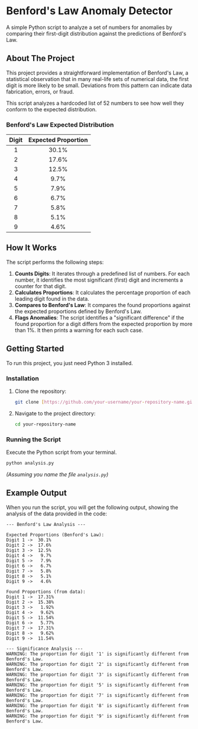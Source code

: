 # Benford's Law Anomaly Detector

A simple Python script to analyze a set of numbers for anomalies by comparing their first-digit distribution against the predictions of Benford's Law.

## About The Project

This project provides a straightforward implementation of Benford's Law, a statistical observation that in many real-life sets of numerical data, the first digit is more likely to be small. Deviations from this pattern can indicate data fabrication, errors, or fraud.

This script analyzes a hardcoded list of 52 numbers to see how well they conform to the expected distribution.

### Benford's Law Expected Distribution

| Digit | Expected Proportion |
| :---: | :-----------------: |
|   1   |        30.1%        |
|   2   |        17.6%        |
|   3   |        12.5%        |
|   4   |        9.7%         |
|   5   |        7.9%         |
|   6   |        6.7%         |
|   7   |        5.8%         |
|   8   |        5.1%         |
|   9   |        4.6%         |

## How It Works

The script performs the following steps:
1.  **Counts Digits**: It iterates through a predefined list of numbers. For each number, it identifies the most significant (first) digit and increments a counter for that digit.
2.  **Calculates Proportions**: It calculates the percentage proportion of each leading digit found in the data.
3.  **Compares to Benford's Law**: It compares the found proportions against the expected proportions defined by Benford's Law.
4.  **Flags Anomalies**: The script identifies a "significant difference" if the found proportion for a digit differs from the expected proportion by more than 1%. It then prints a warning for each such case.

## Getting Started

To run this project, you just need Python 3 installed.

### Installation

1. Clone the repository:
   ```sh
   git clone [https://github.com/your-username/your-repository-name.git](https://github.com/your-username/your-repository-name.git)
   ```
2. Navigate to the project directory:
   ```sh
   cd your-repository-name
   ```

### Running the Script

Execute the Python script from your terminal.

```sh
python analysis.py
```
*(Assuming you name the file `analysis.py`)*

## Example Output

When you run the script, you will get the following output, showing the analysis of the data provided in the code:

```
--- Benford's Law Analysis ---

Expected Proportions (Benford's Law):
Digit 1 ->  30.1%
Digit 2 ->  17.6%
Digit 3 ->  12.5%
Digit 4 ->   9.7%
Digit 5 ->   7.9%
Digit 6 ->   6.7%
Digit 7 ->   5.8%
Digit 8 ->   5.1%
Digit 9 ->   4.6%

Found Proportions (from data):
Digit 1 ->  17.31%
Digit 2 ->  15.38%
Digit 3 ->   1.92%
Digit 4 ->   9.62%
Digit 5 ->  11.54%
Digit 6 ->   5.77%
Digit 7 ->  17.31%
Digit 8 ->   9.62%
Digit 9 ->  11.54%

--- Significance Analysis ---
WARNING: The proportion for digit '1' is significantly different from Benford's Law.
WARNING: The proportion for digit '2' is significantly different from Benford's Law.
WARNING: The proportion for digit '3' is significantly different from Benford's Law.
WARNING: The proportion for digit '5' is significantly different from Benford's Law.
WARNING: The proportion for digit '7' is significantly different from Benford's Law.
WARNING: The proportion for digit '8' is significantly different from Benford's Law.
WARNING: The proportion for digit '9' is significantly different from Benford's Law.
```

